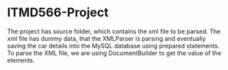 # ITMD566-Project

The project has source folder, which contains the xml file to be parsed. The xml file has dummy data, that the XMLParser is parsing and eventually saving the car details into the MySQL database using prepared statements. To parse the XML file, we are using DocumentBuilder to get the value of the elements.
